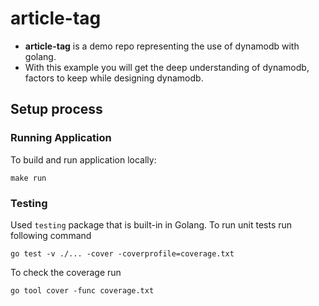 # article-tag


- **article-tag** is a demo repo representing the use of dynamodb with golang. 
- With this example you will get the deep understanding of dynamodb, factors to keep while designing dynamodb.

## Setup process

### Running Application
To build and run application locally:

```shell
make run
```

### Testing
Used `testing` package that is built-in in Golang. To run unit tests run following command

```shell
go test -v ./... -cover -coverprofile=coverage.txt
```

To check the coverage run
```shell
go tool cover -func coverage.txt
```